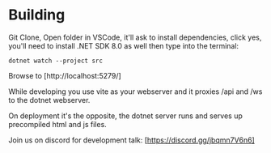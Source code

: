 # Building

Git Clone, Open folder in VSCode, it'll ask to install dependencies, click yes, you'll need to install .NET SDK 8.0 as well then type into the terminal:

`dotnet watch --project src`

Browse to [http://localhost:5279/]

While developing you use vite as your webserver and it proxies /api and /ws to the dotnet webserver.

On deployment it's the opposite, the dotnet server runs and serves up precompiled html and js files.

Join us on discord for development talk: [https://discord.gg/jbqmn7V6n6]